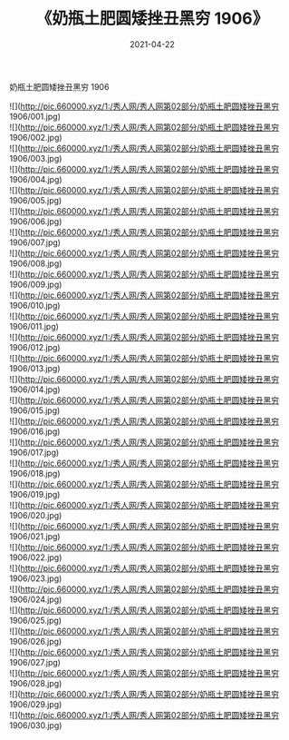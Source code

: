 ﻿---
layout: post
title:  《奶瓶土肥圆矮挫丑黑穷 1906》
date:   2021-04-22
img: http://pic.660000.xyz/1:/秀人网/秀人网第02部分/奶瓶土肥圆矮挫丑黑穷 1906/000.jpg
categories: [美女, 清纯, 唯美]
---

奶瓶土肥圆矮挫丑黑穷 1906

  ![](http://pic.660000.xyz/1:/秀人网/秀人网第02部分/奶瓶土肥圆矮挫丑黑穷 1906/001.jpg) <br> ![](http://pic.660000.xyz/1:/秀人网/秀人网第02部分/奶瓶土肥圆矮挫丑黑穷 1906/002.jpg) <br> ![](http://pic.660000.xyz/1:/秀人网/秀人网第02部分/奶瓶土肥圆矮挫丑黑穷 1906/003.jpg) <br> ![](http://pic.660000.xyz/1:/秀人网/秀人网第02部分/奶瓶土肥圆矮挫丑黑穷 1906/004.jpg) <br> ![](http://pic.660000.xyz/1:/秀人网/秀人网第02部分/奶瓶土肥圆矮挫丑黑穷 1906/005.jpg) <br> ![](http://pic.660000.xyz/1:/秀人网/秀人网第02部分/奶瓶土肥圆矮挫丑黑穷 1906/006.jpg) <br> ![](http://pic.660000.xyz/1:/秀人网/秀人网第02部分/奶瓶土肥圆矮挫丑黑穷 1906/007.jpg) <br> ![](http://pic.660000.xyz/1:/秀人网/秀人网第02部分/奶瓶土肥圆矮挫丑黑穷 1906/008.jpg) <br> ![](http://pic.660000.xyz/1:/秀人网/秀人网第02部分/奶瓶土肥圆矮挫丑黑穷 1906/009.jpg) <br> ![](http://pic.660000.xyz/1:/秀人网/秀人网第02部分/奶瓶土肥圆矮挫丑黑穷 1906/010.jpg) <br> ![](http://pic.660000.xyz/1:/秀人网/秀人网第02部分/奶瓶土肥圆矮挫丑黑穷 1906/011.jpg) <br> ![](http://pic.660000.xyz/1:/秀人网/秀人网第02部分/奶瓶土肥圆矮挫丑黑穷 1906/012.jpg) <br> ![](http://pic.660000.xyz/1:/秀人网/秀人网第02部分/奶瓶土肥圆矮挫丑黑穷 1906/013.jpg) <br> ![](http://pic.660000.xyz/1:/秀人网/秀人网第02部分/奶瓶土肥圆矮挫丑黑穷 1906/014.jpg) <br> ![](http://pic.660000.xyz/1:/秀人网/秀人网第02部分/奶瓶土肥圆矮挫丑黑穷 1906/015.jpg) <br> ![](http://pic.660000.xyz/1:/秀人网/秀人网第02部分/奶瓶土肥圆矮挫丑黑穷 1906/016.jpg) <br> ![](http://pic.660000.xyz/1:/秀人网/秀人网第02部分/奶瓶土肥圆矮挫丑黑穷 1906/017.jpg) <br> ![](http://pic.660000.xyz/1:/秀人网/秀人网第02部分/奶瓶土肥圆矮挫丑黑穷 1906/018.jpg) <br> ![](http://pic.660000.xyz/1:/秀人网/秀人网第02部分/奶瓶土肥圆矮挫丑黑穷 1906/019.jpg) <br> ![](http://pic.660000.xyz/1:/秀人网/秀人网第02部分/奶瓶土肥圆矮挫丑黑穷 1906/020.jpg) <br> ![](http://pic.660000.xyz/1:/秀人网/秀人网第02部分/奶瓶土肥圆矮挫丑黑穷 1906/021.jpg) <br> ![](http://pic.660000.xyz/1:/秀人网/秀人网第02部分/奶瓶土肥圆矮挫丑黑穷 1906/022.jpg) <br> ![](http://pic.660000.xyz/1:/秀人网/秀人网第02部分/奶瓶土肥圆矮挫丑黑穷 1906/023.jpg) <br> ![](http://pic.660000.xyz/1:/秀人网/秀人网第02部分/奶瓶土肥圆矮挫丑黑穷 1906/024.jpg) <br> ![](http://pic.660000.xyz/1:/秀人网/秀人网第02部分/奶瓶土肥圆矮挫丑黑穷 1906/025.jpg) <br> ![](http://pic.660000.xyz/1:/秀人网/秀人网第02部分/奶瓶土肥圆矮挫丑黑穷 1906/026.jpg) <br> ![](http://pic.660000.xyz/1:/秀人网/秀人网第02部分/奶瓶土肥圆矮挫丑黑穷 1906/027.jpg) <br> ![](http://pic.660000.xyz/1:/秀人网/秀人网第02部分/奶瓶土肥圆矮挫丑黑穷 1906/028.jpg) <br> ![](http://pic.660000.xyz/1:/秀人网/秀人网第02部分/奶瓶土肥圆矮挫丑黑穷 1906/029.jpg) <br> ![](http://pic.660000.xyz/1:/秀人网/秀人网第02部分/奶瓶土肥圆矮挫丑黑穷 1906/030.jpg) <br>